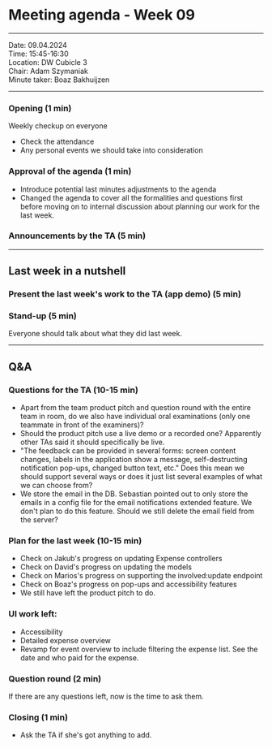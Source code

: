 # Meeting agenda - Week 09

---

Date:           09.04.2024\
Time:           15:45-16:30\
Location:     DW Cubicle 3 \
Chair:          Adam Szymaniak\
Minute taker:     Boaz Bakhuijzen

---

### Opening (1 min)

Weekly checkup on everyone
* Check the attendance
* Any personal events we should take into consideration

### Approval of the agenda (1 min)
* Introduce potential last minutes adjustments to the agenda
* Changed the agenda to cover all the formalities and questions first before moving on to internal
discussion about planning our work for the last week.

### Announcements by the TA (5 min)

---

## Last week in a nutshell

### Present the last week's work to the TA (app demo) (5 min)

### Stand-up (5 min)
Everyone should talk about what they did last week.

---

## Q&A

### Questions for the TA (10-15 min)
- Apart from the team product pitch and question round with the entire team in room, do we
also have individual oral examinations (only one teammate in front of the examiners)?
- Should the product pitch use a live demo or a recorded one? Apparently other TAs said it
should specifically be live.
- "The feedback can be provided in several forms: screen content changes, labels in the application show a
  message, self-destructing notification pop-ups, changed button text, etc." Does this mean we should
support several ways or does it just list several examples of what we can choose from?
- We store the email in the DB. Sebastian pointed out to only store the emails in a config file
for the email notifications extended feature. We don't plan to do this feature. Should we still
delete the email field from the server?


### Plan for the last week (10-15 min)
- Check on Jakub's progress on updating Expense controllers
- Check on David's progress on updating the models
- Check on Marios's progress on supporting the involved:update endpoint
- Check on Boaz's progress on pop-ups and accessibility features
- We still have left the product pitch to do.

### UI work left:

- Accessibility
- Detailed expense overview
- Revamp for event overview to include filtering the expense list. 
See the date and who paid for the expense.


### Question round (2 min)
If there are any questions left, now is the time to ask them.

### Closing (1 min)
* Ask the TA if she's got anything to add.
